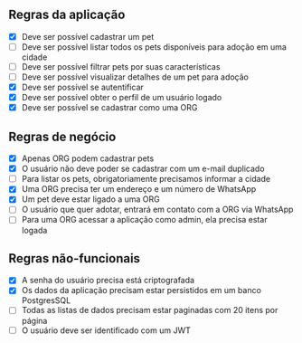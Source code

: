 ## Regras da aplicação

- [x] Deve ser possível cadastrar um pet
- [ ] Deve ser possível listar todos os pets disponíveis para adoção em uma cidade
- [ ] Deve ser possível filtrar pets por suas características
- [ ] Deve ser possível visualizar detalhes de um pet para adoção
- [x] Deve ser possível se autentificar
- [x] Deve ser possível obter o perfil de um usuário logado
- [x] Deve ser possível se cadastrar como uma ORG

## Regras de negócio

- [x] Apenas ORG podem cadastrar pets
- [x] O usuário não deve poder se cadastrar com um e-mail duplicado
- [ ] Para listar os pets, obrigatoriamente precisamos informar a cidade
- [x] Uma ORG precisa ter um endereço e um número de WhatsApp
- [x] Um pet deve estar ligado a uma ORG
- [ ] O usuário que quer adotar, entrará em contato com a ORG via WhatsApp
- [ ] Para uma ORG acessar a aplicação como admin, ela precisa estar logada

## Regras não-funcionais

- [x] A senha do usuário precisa está criptografada
- [x] Os dados da aplicação precisam estar persistidos em um banco PostgresSQL
- [ ] Todas as listas de dados precisam estar paginadas com 20 itens por página
- [ ] O usuário deve ser identificado com um JWT